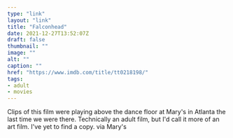 ```yaml
---
type: "link"
layout: "link"
title: "Falconhead"
date: 2021-12-27T13:52:07Z
draft: false
thumbnail: ""
image: ""
alt: ""
caption: ""
href: "https://www.imdb.com/title/tt0218198/"
tags:
- adult
- movies
---
```


Clips of this film were playing above the dance floor at Mary's in Atlanta the last time we were there. Technically an adult film, but I'd call it more of an art film. I've yet to find a copy. via Mary's
